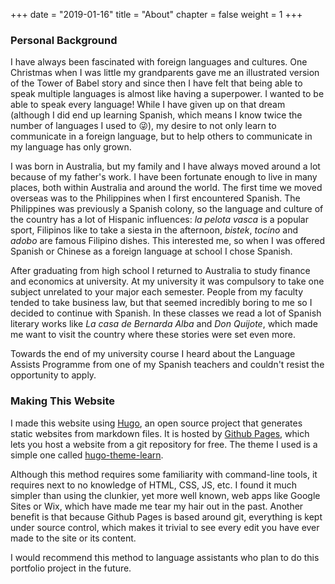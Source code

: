 +++
date = "2019-01-16"
title = "About"
chapter = false
weight = 1
+++

### Personal Background

I have always been fascinated with foreign languages and cultures. One Christmas when I was little my grandparents gave me an illustrated version of the Tower of Babel story and since then I have felt that being able to speak multiple languages is almost like having a superpower. I wanted to be able to speak every language! While I have given up on that dream (although I did end up learning Spanish, which means I know twice the number of languages I used to 😜), my desire to not only learn to communicate in a foreign language, but to help others to communicate in my language has only grown.

I was born in Australia, but my family and I have always moved around a lot because of my father's work. I have been fortunate enough to live in many places, both within Australia and around the world. The first time we moved overseas was to the Philippines when I first encountered Spanish. The Philippines was previously a Spanish colony, so the language and culture of the country has a lot of Hispanic influences: *la pelota vasca* is a popular sport, Filipinos like to take a siesta in the afternoon, *bistek*, *tocino* and *adobo* are famous Filipino dishes. This interested me, so when I was offered Spanish or Chinese as a foreign language at school I chose Spanish.

After graduating from high school I returned to Australia to study finance and economics at university. At my university it was compulsory to take one subject unrelated to your major each semester. People from my faculty tended to take business law, but that seemed incredibly boring to me so I decided to continue with Spanish. In these classes we read a lot of Spanish literary works like *La casa de Bernarda Alba* and *Don Quijote*, which made me want to visit the country where these stories were set even more.

Towards the end of my university course I heard about the Language Assists Programme from one of my Spanish teachers and couldn't resist the opportunity to apply.

### Making This Website

I made this website using [Hugo](https://gohugo.io), an open source project that generates static websites from markdown files. It is hosted by [Github Pages](https://pages.github.com), which lets you host a website from a git repository for free. The theme I used is a simple one called [hugo-theme-learn](https://github.com/matcornic/hugo-theme-learn).

Although this method requires some familiarity with command-line tools, it requires next to no knowledge of HTML, CSS, JS, etc. I found it much simpler than using the clunkier, yet more well known, web apps like Google Sites or Wix, which have made me tear my hair out in the past. Another benefit is that because Github Pages is based around git, everything is kept under source control, which makes it trivial to see every edit you have ever made to the site or its content.

I would recommend this method to language assistants who plan to do this portfolio project in the future.